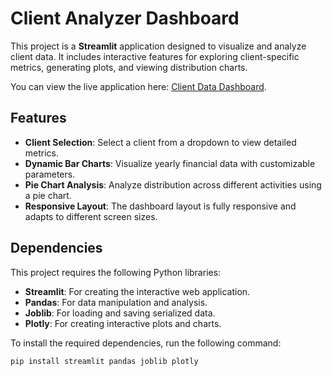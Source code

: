 # Client Analyzer Dashboard

This project is a **Streamlit** application designed to visualize and analyze client data. It includes interactive features for exploring client-specific metrics, generating plots, and viewing distribution charts.

You can view the live application here: [Client Data Dashboard](https://company-client-analyzer.streamlit.app/).

## Features

- **Client Selection**: Select a client from a dropdown to view detailed metrics.
- **Dynamic Bar Charts**: Visualize yearly financial data with customizable parameters.
- **Pie Chart Analysis**: Analyze distribution across different activities using a pie chart.
- **Responsive Layout**: The dashboard layout is fully responsive and adapts to different screen sizes.


## Dependencies

This project requires the following Python libraries:

- **Streamlit**: For creating the interactive web application.
- **Pandas**: For data manipulation and analysis.
- **Joblib**: For loading and saving serialized data.
- **Plotly**: For creating interactive plots and charts.

To install the required dependencies, run the following command:

```bash
pip install streamlit pandas joblib plotly

